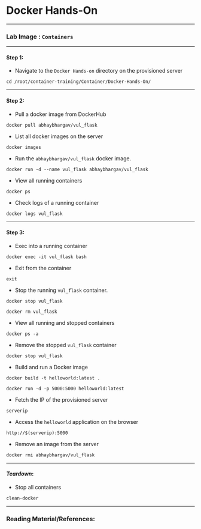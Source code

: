 # **Docker Hands-On**

---

### **Lab Image : `Containers`**

---

#### Step 1:

* Navigate to the `Docker Hands-on` directory on the provisioned server

```commandline
cd /root/container-training/Container/Docker-Hands-On/
```

---

#### Step 2:

* Pull a docker image from DockerHub

```commandline
docker pull abhaybhargav/vul_flask
```

* List all docker images on the server

```commandline
docker images
```

* Run the `abhaybhargav/vul_flask` docker image.

```commandline
docker run -d --name vul_flask abhaybhargav/vul_flask
```

* View all running containers

```commandline
docker ps
```

* Check logs of a running container

```commandline
docker logs vul_flask
```

---

#### Step 3:

* Exec into a running container

```commandline
docker exec -it vul_flask bash
```

* Exit from the container

```commandline
exit
```

* Stop the running `vul_flask` container.

```commandline
docker stop vul_flask
```

```commandline
docker rm vul_flask
```

* View all running and stopped containers

```commandline
docker ps -a
```

* Remove the stopped `vul_flask` container

```commandline
docker stop vul_flask
```

* Build and run a Docker image

```commandline
docker build -t helloworld:latest .
```
```commandline
docker run -d -p 5000:5000 helloworld:latest
```

* Fetch the IP of the provisioned server

```commandline
serverip
```

* Access the `helloworld` application on the browser

```commandline
http://$(serverip):5000
```

* Remove an image from the server

```commandline
docker rmi abhaybhargav/vul_flask
```

---

#### *Teardown*:

* Stop all containers

```commandline
clean-docker
```

---

### Reading Material/References:
